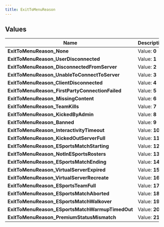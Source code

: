 ```yaml
---
title: ExitToMenuReason
---
```


## Values
| Name | Description |
| ---- | ----------- |
| **ExitToMenuReason_None** | Value: **0** |
| **ExitToMenuReason_UserDisconnected** | Value: **1** |
| **ExitToMenuReason_DisconnectedFromServer** | Value: **2** |
| **ExitToMenuReason_UnableToConnectToServer** | Value: **3** |
| **ExitToMenuReason_ClientDisconnected** | Value: **4** |
| **ExitToMenuReason_FirstPartyConnectionFailed** | Value: **5** |
| **ExitToMenuReason_MissingContent** | Value: **6** |
| **ExitToMenuReason_TeamKills** | Value: **7** |
| **ExitToMenuReason_KickedByAdmin** | Value: **8** |
| **ExitToMenuReason_Banned** | Value: **9** |
| **ExitToMenuReason_InteractivityTimeout** | Value: **10** |
| **ExitToMenuReason_KickedOutServerFull** | Value: **11** |
| **ExitToMenuReason_ESportsMatchStarting** | Value: **12** |
| **ExitToMenuReason_NotInESportsRosters** | Value: **13** |
| **ExitToMenuReason_ESportsMatchEnding** | Value: **14** |
| **ExitToMenuReason_VirtualServerExpired** | Value: **15** |
| **ExitToMenuReason_VirtualServerRecreate** | Value: **16** |
| **ExitToMenuReason_ESportsTeamFull** | Value: **17** |
| **ExitToMenuReason_ESportsMatchAborted** | Value: **18** |
| **ExitToMenuReason_ESportsMatchWalkover** | Value: **19** |
| **ExitToMenuReason_ESportsMatchWarmupTimedOut** | Value: **20** |
| **ExitToMenuReason_PremiumStatusMismatch** | Value: **21** |

